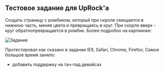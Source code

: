 ## Тестовое задание для UpRock'a ##

Создать страницу с ромбиком, который при скроле смещается в нижнюю часть, меняя цвета и превращаясь в круг.
При скорле вверх - круг обратнопревращается в ромбик.
Более подробно на картиинке:

![Задание](http://easy-import.ru/uprock/test.gif "Тестовое задание")

Протестировал как сказано в задании IE9, Safari, Chrome, Firefox;
Самое большое время заняло:
+ добавить поддержку на тач-пад девайсах



